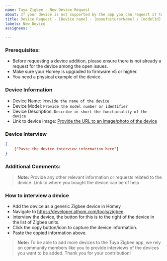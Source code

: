```yaml
---
name: Tuya Zigbee - New Device Request
about: If your device is not supported by the app you can request it to be added here.
title: Device Request - [Device name] - [manufacturerName] / [modelId]
labels: New Device
assignees: ''

---
```


### Prerequisites:

- Before requesting a device addition, please ensure there is not already a request for the device among the open issues.
- Make sure your Homey is upgraded to firmware v5 or higher.
- You need a physical example of the device.

### Device Information

- Device Name: `Provide the name of the device`
- Device Model: `Provide the model number or identifier`
- Device Description: `Describe in short the functionality of the device`
- Link to device image: [Provide the URL to an image/photo of the device](https://www.url-to-images.com)

### Device Interview

```json
{
    ["Paste the device interview information here"]
}
```

### Additional Comments:

> **Note:** Provide any other relevant information or requests related to the device. Link to where you bought the device can be of help

### How to interview a device

- Add the device as a generic Zigbee device in Homey
- Navigate to https://developer.athom.com/tools/zigbee.
- Interview the device, the button for this is to the right of the device in the list of Zigbee units.
- Click the copy button/icon to capture the device information.
- Paste the copied information above.

> **Note:** To be able to add more devices to the Tuya Zigbee app, we rely on community members like you to provide interviews of the devices you want to be added. Thank you for your contribution!

